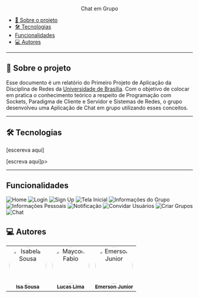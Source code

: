 <p align="center">Chat em Grupo</p>

<ul>
    <li><a href="#-sobre-o-projeto">💬 Sobre o projeto</a></li>
    <li><a href="#-tecnologias">🛠 Tecnologias</a></li>
    <li><a href="#-funcionalidades"> Funcionalidades</a></li>
    <li><a href="#-autores">💻 Autores</a>
</ul>

---

<h2>💬 Sobre o projeto</h2>

<p>Esse documento é um relatório do Primeiro Projeto de Aplicação da Disciplina de Redes da <a href="https://www.unb.br/" target="_blank">Universidade de Brasília</a>. Com o objetivo de colocar em pratica o conhecimento teórico a respeito de Programação com Sockets, Paradigma de Cliente e Servidor e Sistemas de Redes, o grupo desenvolveu uma Aplicação de Chat em grupo utilizando esses conceitos.</p>

---

<h2>🛠 Tecnologias</h2>

<p></p>

<p>[escereva aqui]</p>

<p>[escreva aqui]p>


---

<h2> Funcionalidades</h2>



<img alt="Home" src="./img/home.png" />
<img alt="Login" src="./img/Login.png" />
<img alt="Sign Up" src="./img/signUp.png" />
<img alt="Tela Inicial" src="./img/initialScreen.png" />
<img alt="Informações do Grupo" src="./img/groupInfos.png" />
<img alt="Informações Pessoais" src="./img/personalInfos.png" />
<img alt="Notificação" src="./img/notification.png" />
<img alt="Convidar Usuários" src="./img/inviteUsers.png" />
<img alt="Criar Grupos" src="./img/createGroup.png" />
<img alt="Chat" src="./img/chatScreen.png" />


<h2>💻 Autores</h2>

<table>
  <tr>
    <td align="center"><a href="https://github.com/isasisnando" target="_blank"><img style="border-radius: 50%;" src="https://github.com/isasisnando.png" width="100px;" alt="Isabela Sousa"/><br /><sub><b>Isa Sousa</b></sub></a><br /></td>
    <td align="center"><a href="https://github.com/lucasdbr05" target="_blank"><img style="border-radius: 50%;" src="https://github.com/lucasdbr05.png" width="100px;" alt="Maycon Fabio"/><br /><sub><b>Lucas Lima</b></sub></a><br /></td>
    <td align="center"><a href="https://github.com/EmersonJr" target="_blank"><img style="border-radius: 50%;" src="https://github.com/EmersonJr.png" width="100px;" alt="Emerson Junior"/><br /><sub><b>Emerson Junior</b></sub></a><br /></td>
</table>